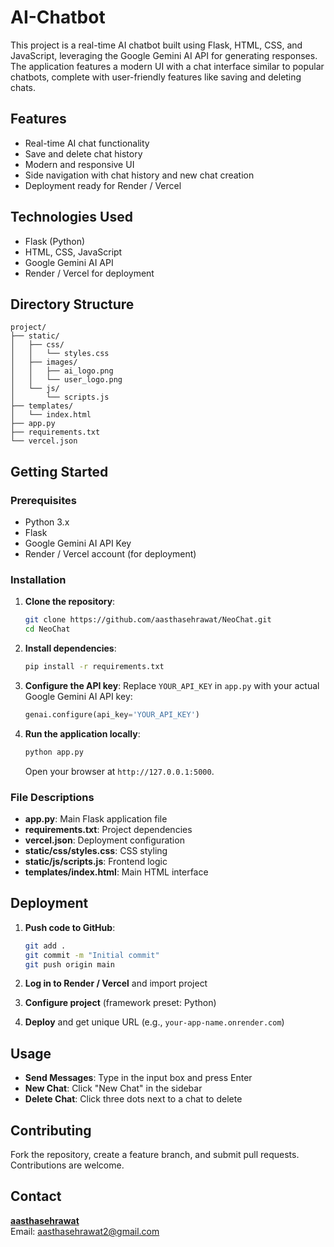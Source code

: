 # AI-Chatbot

This project is a real-time AI chatbot built using Flask, HTML, CSS, and JavaScript, leveraging the Google Gemini AI API for generating responses. The application features a modern UI with a chat interface similar to popular chatbots, complete with user-friendly features like saving and deleting chats.

## Features

- Real-time AI chat functionality
- Save and delete chat history
- Modern and responsive UI
- Side navigation with chat history and new chat creation
- Deployment ready for Render / Vercel

## Technologies Used

- Flask (Python)
- HTML, CSS, JavaScript
- Google Gemini AI API
- Render / Vercel for deployment

## Directory Structure

```text
project/
├── static/
│   ├── css/
│   │   └── styles.css
│   ├── images/
│   │   ├── ai_logo.png
│   │   └── user_logo.png
│   └── js/
│       └── scripts.js
├── templates/
│   └── index.html
├── app.py
├── requirements.txt
└── vercel.json
```

## Getting Started

### Prerequisites

- Python 3.x
- Flask
- Google Gemini AI API Key
- Render / Vercel account (for deployment)

### Installation

1. **Clone the repository**:
    ```bash
    git clone https://github.com/aasthasehrawat/NeoChat.git
    cd NeoChat
    ```

2. **Install dependencies**:
    ```bash
    pip install -r requirements.txt
    ```

3. **Configure the API key**:
    Replace `YOUR_API_KEY` in `app.py` with your actual Google Gemini AI API key:
    ```python
    genai.configure(api_key='YOUR_API_KEY')
    ```

4. **Run the application locally**:
    ```bash
    python app.py
    ```
    Open your browser at `http://127.0.0.1:5000`.

### File Descriptions

- **app.py**: Main Flask application file  
- **requirements.txt**: Project dependencies  
- **vercel.json**: Deployment configuration  
- **static/css/styles.css**: CSS styling  
- **static/js/scripts.js**: Frontend logic  
- **templates/index.html**: Main HTML interface  

## Deployment

1. **Push code to GitHub**:
    ```bash
    git add .
    git commit -m "Initial commit"
    git push origin main
    ```

2. **Log in to Render / Vercel** and import project  
3. **Configure project** (framework preset: Python)  
4. **Deploy** and get unique URL (e.g., `your-app-name.onrender.com`)  

## Usage

- **Send Messages**: Type in the input box and press Enter  
- **New Chat**: Click "New Chat" in the sidebar  
- **Delete Chat**: Click three dots next to a chat to delete  

## Contributing

Fork the repository, create a feature branch, and submit pull requests. Contributions are welcome.  

## Contact

**[aasthasehrawat](https://github.com/aasthasehrawat)**  
Email: aasthasehrawat2@gmail.com
  
